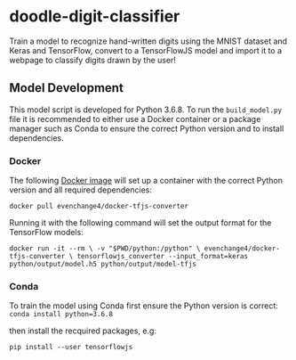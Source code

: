 # doodle-digit-classifier

Train a model to recognize hand-written digits using the MNIST dataset and Keras and TensorFlow, convert to a TensorFlowJS model and import it to a webpage to classify digits drawn by the user!

## Model Development
This model script is developed for Python 3.6.8. To run the `build_model.py` file it is recommended to either use a Docker container or a package manager such as Conda to ensure the correct Python version and to install dependencies.

### Docker
The following [Docker image]('https://hub.docker.com/r/evenchange4/docker-tfjs-converter') will set up a container with the correct Python version and all required dependencies:

`docker pull evenchange4/docker-tfjs-converter`

Running it with the following command will set the output format for the TensorFlow models:

`docker run -it --rm \
  -v "$PWD/python:/python" \
  evenchange4/docker-tfjs-converter \
  tensorflowjs_converter --input_format=keras python/output/model.h5 python/output/model-tfjs
`


### Conda
To train the model using Conda first ensure the Python version is correct:
`conda install python=3.6.8`

then install the recquired packages, e.g:

`pip install --user tensorflowjs`